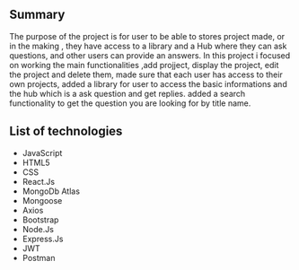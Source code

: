## Summary
The purpose of the project is for user to be able to stores project made, or in the making , they have access to a library and a Hub where they can ask questions,
and other users can provide an answers. In this project i focused on working the main functionalities ,add projject, display the project, edit the project and delete them, made sure that each user has access to their own projects, added a library for user to access the basic informations  and the hub which is a ask question and get replies. added a search functionality to get the question you are looking for by title name.

## List of technologies
- JavaScript
- HTML5
- CSS
- React.Js
- MongoDb Atlas
- Mongoose
- Axios
- Bootstrap
- Node.Js
- Express.Js
- JWT
- Postman

